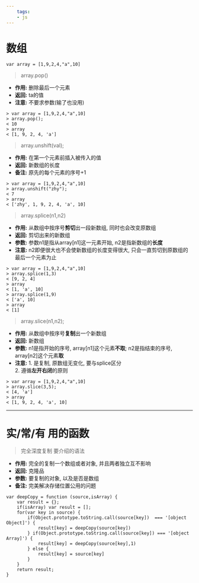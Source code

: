 ```yaml
---
    tags:
    - js
---
```


# 数组
```
var array = [1,9,2,4,"a",10]
```
> array.pop()
- **作用:** 删除最后一个元素
- **返回:** ta的值
- **注意:** 不要求参数(输了也没用)
```
> var array = [1,9,2,4,"a",10]
> array.pop();
< 10
> array
< [1, 9, 2, 4, 'a']
```

> array.unshift(val);
- **作用:** 在第一个元素前插入被传入的值
- **返回:** 新数组的长度
- **备注:** 原先的每个元素的序号+1
```
> var array = [1,9,2,4,"a",10]
> array.unshift("zhy");
< 7
> array
< ['zhy', 1, 9, 2, 4, 'a', 10]
```

> array.splice(n1,n2)
- **作用:** 从数组中按序号**剪切**出一段新数组, 同时也会改变原数组
- **返回:** 剪切出来的新数组
- **参数:** 参数n1是指从array[n1]这一元素开始, n2是指新数组的**长度**
- **注意:** n2即便很大也不会使新数组的长度变得很大, 只会一直剪切到原数组的最后一个元素为止
```
> var array = [1,9,2,4,"a",10]
> array.splice(1,3)
< [9, 2, 4]
> array
< [1, 'a', 10]
> array.splice(1,9)
< ['a', 10]
> array
< [1]
```

> array.slice(n1,n2);
- **作用:** 从数组中按序号**复制**出一个新数组
- **返回:** 新数组
- **参数:** n1是指开始的序号, array[n1]这个元素**不取**; n2是指结束的序号, array[n2]这个元素**取**
- **注意:** 1. 是复制, 原数组无变化, 要与splice区分  
            2. 遵循**左开右闭**的原则
```
> var array = [1,9,2,4,"a",10]
> array.slice(3,5);
< [4, 'a']
> array
< [1, 9, 2, 4, 'a', 10]
```
---
# 实/常/有 用的函数

> 完全深度复制
> 要介绍的语法
- **作用:** 完全的复制一个数组或者对象, 并且两者独立互不影响
- **返回:** 克隆品
- **参数:** 要复制的对象, 以及是否是数组
- **备注:** 完美解决存储位置公用的问题
```
var deepCopy = function (source,isArray) {
    var result = {};            
    if(isArray) var result = [];            
    for(var key in source) {                
        if(Object.prototype.toString.call(source[key])  === '[object Object]') {
            result[key] = deepCopy(source[key])
        } if(Object.prototype.toString.call(source[key]) === '[object Array]') {
            result[key] = deepCopy(source[key],1)
        } else {
            result[key] = source[key]
        }
    }            
    return result;
}
```